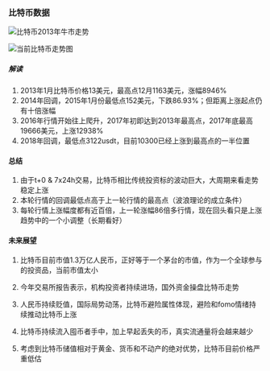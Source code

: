 ### 比特币数据



![比特币2013年牛市走势](https://github.com/imsatoshi/imsatoshi.github.io/blob/master/_posts/img/2013btc.png)

![当前比特币走势图](https://github.com/imsatoshi/imsatoshi.github.io/blob/master/_posts/img/2019btc.png)

##### 解读

1. 2013年1月比特币价格13美元，最高点12月1163美元，涨幅8946%
2. 2014年回调，2015年1月份最低点152美元，下跌86.93%；但距离上涨起点仍有十倍涨幅
3. 2016年行情开始往上爬升，2017年初即达到2013年最高点，2017年底最高19666美元，上涨12938%
4. 2018年回调，最低点3122usdt，目前10300已经上涨到最高点的一半位置

#### 总结

1. 由于t+0 & 7x24h交易，比特币相比传统投资标的波动巨大，大周期来看走势稳定上涨
2. 本轮行情的回调最低点高于上一轮行情的最高点（波浪理论的成立条件）
3. 每轮行情上涨幅度都有近百倍，上一轮涨幅86倍多行情，现在回头看只是上涨趋势中的一个小调整（长期看好）

#### 未来展望

1. 比特币目前市值1.3万亿人民币，正好等于一个茅台的市值，作为一个全球参与的投资品，当前市值太小

2. 今年交易所报告表示，机构投资者持续进场，国外资金操盘比特币走势

3. 人民币持续贬值，国际局势动荡，比特币避险属性体现，避险和fomo情绪持续推动比特币上涨

4. 比特币持续流入囤币者手中，加上早起丢失的币，真实流通量将会越来越少

5. 考虑到比特币储值相对于黄金、货币和不动产的绝对优势，比特币目前价格严重低估

    






